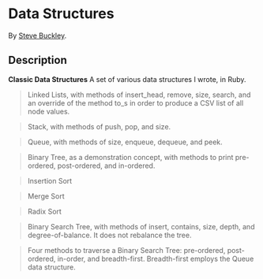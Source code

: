 Data Structures
===================
By [Steve Buckley](steve.buckley@gerrit-tech.com).


## Description
**Classic Data Structures** A set of various data structures I wrote, in Ruby.

> Linked Lists, with methods of insert_head, remove, size, search, and an override of the  method to_s in order to produce a CSV list of all node values.

> Stack, with methods of push, pop, and size.

> Queue, with methods of size, enqueue, dequeue, and peek.

> Binary Tree, as a demonstration concept, with methods to print pre-ordered, post-ordered, and in-ordered.

> Insertion Sort

> Merge Sort

> Radix Sort

> Binary Search Tree, with methods of insert, contains, size, depth, and degree-of-balance.  It does not rebalance the tree.

> Four methods to traverse a Binary Search Tree:  pre-ordered, post-ordered, in-order, and breadth-first.  Breadth-first employs the Queue data structure.
